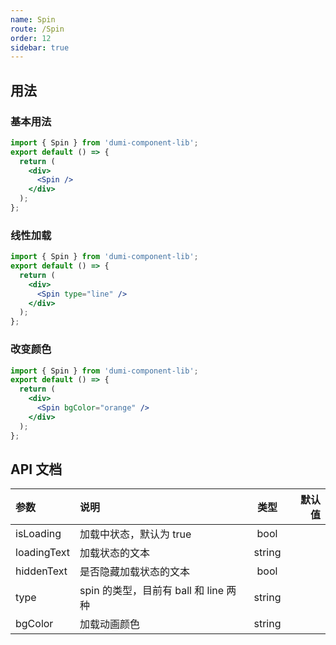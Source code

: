 ```yaml
---
name: Spin
route: /Spin
order: 12
sidebar: true
---
```


## 用法

### 基本用法

```jsx
import { Spin } from 'dumi-component-lib';
export default () => {
  return (
    <div>
      <Spin />
    </div>
  );
};
```

### 线性加载

```jsx
import { Spin } from 'dumi-component-lib';
export default () => {
  return (
    <div>
      <Spin type="line" />
    </div>
  );
};
```

### 改变颜色

```jsx
import { Spin } from 'dumi-component-lib';
export default () => {
  return (
    <div>
      <Spin bgColor="orange" />
    </div>
  );
};
```

## API 文档

| 参数        | 说明                                  |  类型  | 默认值 |
| :---------- | :------------------------------------ | :----: | -----: |
| isLoading   | 加载中状态，默认为 true               |  bool  |        |
| loadingText | 加载状态的文本                        | string |        |
| hiddenText  | 是否隐藏加载状态的文本                |  bool  |        |
| type        | spin 的类型，目前有 ball 和 line 两种 | string |        |
| bgColor     | 加载动画颜色                          | string |        |
